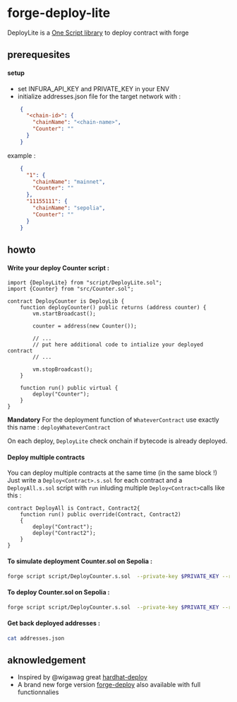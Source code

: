 
# forge-deploy-lite

DeployLite is a [One Script library](https://github.com/zapaz/forge-deploy-lite/blob/main/script/DeployLite.sol) to deploy contract with forge


## prerequesites
#### setup
- set INFURA_API_KEY and PRIVATE_KEY in your ENV
- initialize addresses.json file for the target network with :
```json
    {
      "<chain-id>": {
        "chainName": "<chain-name>",
        "Counter": ""
      }
    }
```
example :
```json
    {
      "1": {
        "chainName": "mainnet",
        "Counter": ""
      },
      "11155111": {
        "chainName": "sepolia",
        "Counter": ""
      }
    }
```


## howto

#### Write your deploy Counter script :

```solidity
import {DeployLite} from "script/DeployLite.sol";
import {Counter} from "src/Counter.sol";

contract DeployCounter is DeployLib {
    function deployCounter() public returns (address counter) {
        vm.startBroadcast();

        counter = address(new Counter());

        // ...
        // put here additional code to intialize your deployed contract
        // ...

        vm.stopBroadcast();
    }

    function run() public virtual {
        deploy("Counter");
    }
}

```
**Mandatory** For the deployment function of `WhateverContract` use exactly this name  : `deployWhateverContract`

On each deploy, `DeployLite` check onchain if bytecode is already deployed.

#### Deploy multiple contracts
You can deploy multiple contracts at the same time (in the same block !)
Just write a `Deploy<Contract>.s.sol` for each contract and a `DeployAll.s.sol` script with `run` inluding multiple `Deploy<Contract>`calls like this :

```solidity
contract DeployAll is Contract, Contract2{
    function run() public override(Contract, Contract2)
    {
        deploy("Contract");
        deploy("Contract2");
    }
}
```

#### To simulate deployment Counter.sol on Sepolia :

```bash
forge script script/DeployCounter.s.sol  --private-key $PRIVATE_KEY --rpc-url sepolia
```

#### To deploy Counter.sol on Sepolia :
```bash
forge script script/DeployCounter.s.sol  --private-key $PRIVATE_KEY --rpc-url sepolia --broadcast
```

#### Get back deployed addresses :

```bash
cat addresses.json
```

## aknowledgement

- Inspired by @wigawag great [hardhat-deploy](https://github.com/wighawag/hardhat-deploy)
- A brand new forge version [forge-deploy](https://github.com/wighawag/forge-deploy) also available with full functionnalies
